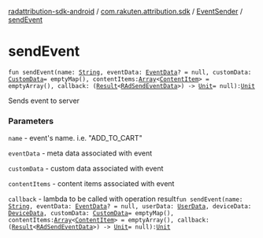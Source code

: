 [radattribution-sdk-android](../../index.md) / [com.rakuten.attribution.sdk](../index.md) / [EventSender](index.md) / [sendEvent](./send-event.md)

# sendEvent

`fun sendEvent(name: `[`String`](https://kotlinlang.org/api/latest/jvm/stdlib/kotlin/-string/index.html)`, eventData: `[`EventData`](../-event-data/index.md)`? = null, customData: `[`CustomData`](../-custom-data.md)` = emptyMap(), contentItems: `[`Array`](https://kotlinlang.org/api/latest/jvm/stdlib/kotlin/-array/index.html)`<`[`ContentItem`](../-content-item/index.md)`> = emptyArray(), callback: (`[`Result`](../-result/index.md)`<`[`RAdSendEventData`](../-r-ad-send-event-data/index.md)`>) -> `[`Unit`](https://kotlinlang.org/api/latest/jvm/stdlib/kotlin/-unit/index.html)` = null): `[`Unit`](https://kotlinlang.org/api/latest/jvm/stdlib/kotlin/-unit/index.html)

Sends event to server

### Parameters

`name` - event's name. i.e. "ADD_TO_CART"

`eventData` - meta data associated with event

`customData` - custom data associated with event

`contentItems` - content items associated with event

`callback` - lambda to be called with operation result`fun sendEvent(name: `[`String`](https://kotlinlang.org/api/latest/jvm/stdlib/kotlin/-string/index.html)`, eventData: `[`EventData`](../-event-data/index.md)`? = null, userData: `[`UserData`](../-user-data/index.md)`, deviceData: `[`DeviceData`](../-device-data/index.md)`, customData: `[`CustomData`](../-custom-data.md)` = emptyMap(), contentItems: `[`Array`](https://kotlinlang.org/api/latest/jvm/stdlib/kotlin/-array/index.html)`<`[`ContentItem`](../-content-item/index.md)`> = emptyArray(), callback: (`[`Result`](../-result/index.md)`<`[`RAdSendEventData`](../-r-ad-send-event-data/index.md)`>) -> `[`Unit`](https://kotlinlang.org/api/latest/jvm/stdlib/kotlin/-unit/index.html)` = null): `[`Unit`](https://kotlinlang.org/api/latest/jvm/stdlib/kotlin/-unit/index.html)